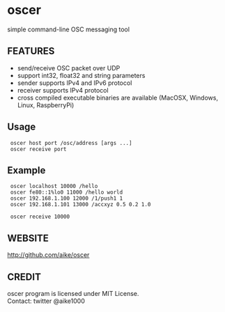 oscer
====
simple command-line OSC messaging tool

## FEATURES
- send/receive OSC packet over UDP
- support int32, float32 and string parameters
- sender supports IPv4 and IPv6 protocol
- receiver supports IPv4 protocol
- cross compiled executable binaries are available (MacOSX, Windows, Linux, RaspberryPi)

## Usage
```
 oscer host port /osc/address [args ...]
 oscer receive port
```

## Example
```
 oscer localhost 10000 /hello
 oscer fe80::1%lo0 11000 /hello world
 oscer 192.168.1.100 12000 /1/push1 1
 oscer 192.168.1.101 13000 /accxyz 0.5 0.2 1.0

 oscer receive 10000
```

## WEBSITE
http://github.com/aike/oscer

## CREDIT
oscer program is licensed under MIT License.  
Contact: twitter @aike1000

